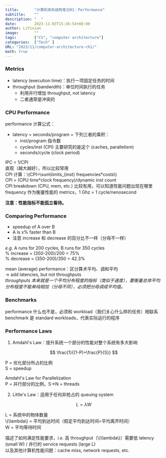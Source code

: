 ```yaml
---
title:       "计算机体系结构笔记01：Performance"
subtitle:    ""
description: "  "
date:        2023-11-03T15:36:54+08:00
author: LiYixian
image:       ""
tags:        ["CS", "computer architecture"]
categories:  ["Tech" ]
URL: "2023/11/computer-architecture-ch1/"
math: true
---
```


### Metrics

- latency (execution time)：执行一项固定任务的时间
- throughput (bandwidth)：单位时间执行的任务
  - 利用并行增加 throughput, not latency
  - 二者通常是冲突的

### CPU Performance

performance 计算公式：  

- latency = seconds/program = 下列三者的乘积：
  - inst/program 指令数
  - cycles/inst (CPI) 主要研究的是这个 (caches, parallelism)
  - seconds/cycle (clock period)

IPC = 1/CPI  
直观（越大越好），所以比较常用  
CPI 计算：\\(CPI=\sum\limits_{inst} frequencies*costs\\)  
CPI = (CPU time\*clock frequency)/dynamic inst count  
CPI breakdown (CPU, mem, etc.) 比较有用，可以知道性能问题出现在哪里  
frequency 作为衡量性能的 metrics，1 Ghz = 1 cycle/nenosecond  

**注意：性能指标不能孤立看待。**

### Comparing Performance

- speedup of A over B
- A is x% faster than B
- 注意 increase 和 decrease 的百分比不一样（分母不一样）

*e.g.* A runs for 200 cycles, B runs for 350 cycles  
% increase = (350-200)/200 = 75%  
% decrease = (350-200)/350 = 42.3%  

mean (average) performance：区分算术平均、调和平均  
-> add latencies, but not throughputs  
*throughputs 本来就是一个平均分布程度的指标（类似于速度），要衡量总体平均分布程度不能单纯相加（分母不同），必须把分母调成平均值。*  

### Benchmarks

performance 什么也不是，必须和 workload（我们关心什么样的任务）相联系  
benchmark 是 standard workloads，代表实际运行的程序  

### Performance Laws

1. Amdahl's Law：提升系统一个部分的性能对整个系统有多大影响  

$$
\frac{1}{(1-P)+\frac{P}{S}}
$$

P = 优化部分所占的比例  
S = speedup  

Amdahl's Law for Parallelization  
P = 并行部分的比例，S->N = threads  

2. Little's Law：适用于任何非抢占的 queuing system  

$$
L=\lambda W
$$

L = 系统中的物体数量  
\\(\lambda\\) = 平均到达时间（假定平均到达时间=平均离开时间）  
W = 平均等待时间  

描述了如何满足性能要求，*i.e.* 高 throughput（\\(\lambda\\)）需要低 latency (small W) / 并行的 service requests (large L)  
以及其他计算机性能问题：cache miss, network requests, etc.
